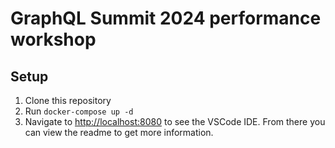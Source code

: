 # GraphQL Summit 2024 performance workshop

## Setup

1. Clone this repository
2. Run `docker-compose up -d`
3. Navigate to [http://localhost:8080](http://localhost:8080) to see the VSCode IDE. From there you can view the readme to get more information. 
